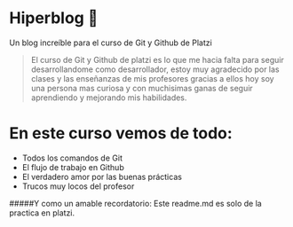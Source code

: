 # Hiperblog 💚
Un blog increíble para el curso de Git y Github de Platzi 
> El curso de Git y Github de platzi es lo que me hacia falta para seguir desarrollandome como desarrollador, estoy muy agradecido por las clases y las enseñanzas de mis profesores gracias a ellos hoy soy una persona mas curiosa y con muchisimas ganas de seguir aprendiendo y mejorando mis habilidades. 

# En este curso vemos de todo: 
* Todos los comandos de Git
* El flujo de trabajo en Github
* El verdadero amor por las buenas prácticas
* Trucos muy locos del profesor

#####Y como un amable recordatorio: Este readme.md es solo de la practica en platzi.